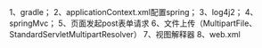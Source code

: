 1、gradle；
2、applicationContext.xml配置spring；
3、log4j2；
4、springMvc；
5、页面发起post表单请求
6、文件上传（MultipartFile、StandardServletMultipartResolver）
7、视图解释器
8、web.xml

